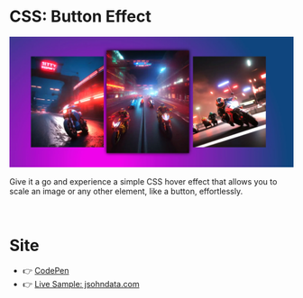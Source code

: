 # CSS: Button Effect
[![readme](./images/readme.webp)](https://codepen.io/jsohndata/pen/QWZzpOo)

Give it a go and experience a simple CSS hover effect that allows you to scale an image or any other element, like a button, effortlessly.

<br>

# Site
* 👉 [CodePen](https://codepen.io/jsohndata/pen/QWZzpOo)
* 👉 [Live Sample: jsohndata.com](https://jsohndata.com/)
